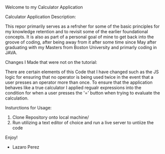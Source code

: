 Welcome to my Calculator Application

Calculator Application Description:

This repor primarily serves as a refrsher for some of the basic principles for my knowledge retention and to revisit some of the earlier foundational concepts. It is also as part of a personal goal of mine to get back into the groove of coding, after being away from it after some time since May after graduating with my Masters from Boston University and primarly coding in JAVA. 


Changes I Made that were not on the tutorial: 

There are certain elements of this Code that I have changed such as the JS logic for ensuring that no operator is being used twice in the event that a user presses an operator more than once. To ensure that the application behaves like a true calculator I applied regualr expressions into the condition for when a user presses the '=' button when trying to evaluate the calculation. 

Insturctions for Usage:

1. Clone Repository onto local machine/
2. Run utilizing a text editor of choice and run a live server to untiize the code

Enjoy!

- Lazaro Perez